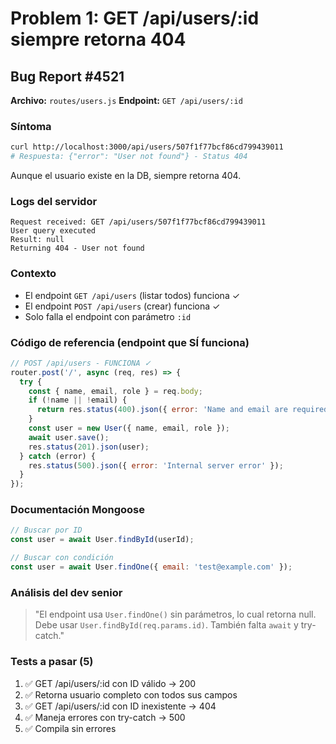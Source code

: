# Problem 1: GET /api/users/:id siempre retorna 404

## Bug Report #4521

**Archivo:** `routes/users.js`
**Endpoint:** `GET /api/users/:id`

### Síntoma
```bash
curl http://localhost:3000/api/users/507f1f77bcf86cd799439011
# Respuesta: {"error": "User not found"} - Status 404
```

Aunque el usuario existe en la DB, siempre retorna 404.

### Logs del servidor
```
Request received: GET /api/users/507f1f77bcf86cd799439011
User query executed
Result: null
Returning 404 - User not found
```

### Contexto
- El endpoint `GET /api/users` (listar todos) funciona ✓
- El endpoint `POST /api/users` (crear) funciona ✓
- Solo falla el endpoint con parámetro `:id`

### Código de referencia (endpoint que SÍ funciona)

```javascript
// POST /api/users - FUNCIONA ✓
router.post('/', async (req, res) => {
  try {
    const { name, email, role } = req.body;
    if (!name || !email) {
      return res.status(400).json({ error: 'Name and email are required' });
    }
    const user = new User({ name, email, role });
    await user.save();
    res.status(201).json(user);
  } catch (error) {
    res.status(500).json({ error: 'Internal server error' });
  }
});
```

### Documentación Mongoose

```javascript
// Buscar por ID
const user = await User.findById(userId);

// Buscar con condición
const user = await User.findOne({ email: 'test@example.com' });
```

### Análisis del dev senior

> "El endpoint usa `User.findOne()` sin parámetros, lo cual retorna null. Debe usar `User.findById(req.params.id)`. También falta `await` y try-catch."

### Tests a pasar (5)
1. ✅ GET /api/users/:id con ID válido → 200
2. ✅ Retorna usuario completo con todos sus campos
3. ✅ GET /api/users/:id con ID inexistente → 404
4. ✅ Maneja errores con try-catch → 500
5. ✅ Compila sin errores
